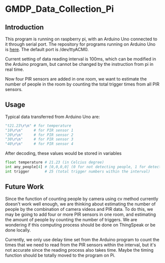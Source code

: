 # GMDP_Data_Collection_Pi

## Introduction
This program is running on raspberry pi, with an Arduino Uno connected to it through serial port. The repository for programs running on Arduino Uno is [here](https://github.com/camelboat/GMDP_Data_Collection_Arduino). The default port is /dev/ttyACM0.

Current setting of data reading interval is 100ms, which can be modified in the Arduino program, but cannot be changed by the instruction from pi in real time.

Now four PIR sensors are added in one room, we want to estimate the number of people in the room by counting the total trigger times from all PIR sensors.

## Usage
Typical data transferred from Arduino Uno are:

```python
"t21.23\r\n" # for temperature
"10\r\n"     # for PIR sensor 1
"20\r\n"     # for PIR sensor 2
"30\r\n"     # for PIR sensor 3
"40\r\n"     # for PIR sensor 4
```

After decoding, these values would be stored in variables 

```python
float temperature # 21.23 (in Celcius degree)
int any_people[4] # [0,0,0,0] (0 for not detecting people, 1 for detecting people)
int trigger       # 25 (total trigger numbers within the interval) 
```
## Future Work
Since the function of counting people by camera using cv method currently doesn't work well enough, we are thinking about estimating the number of people by the combination of camera videos and PIR data. To do this, we may be going to add four or more PIR sensors in one room, and estimating the amount of people by counting the number of triggers. We are wondering if this computing process should be done on ThingSpeak or be done locally.

Currently, we only use delay time set from the Arduino program to count the times that we need to read from the PIR sensors within the interval, but it's not accurate since the reading process also takes time. Maybe the timing function should be totally moved to the program on Pi.
